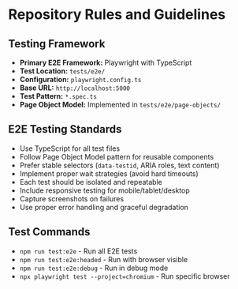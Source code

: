 # Repository Rules and Guidelines

## Testing Framework
- **Primary E2E Framework:** Playwright with TypeScript
- **Test Location:** `tests/e2e/`
- **Configuration:** `playwright.config.ts`
- **Base URL:** `http://localhost:5000`
- **Test Pattern:** `*.spec.ts`
- **Page Object Model:** Implemented in `tests/e2e/page-objects/`

## E2E Testing Standards
- Use TypeScript for all test files
- Follow Page Object Model pattern for reusable components
- Prefer stable selectors (`data-testid`, ARIA roles, text content)
- Implement proper wait strategies (avoid hard timeouts)
- Each test should be isolated and repeatable
- Include responsive testing for mobile/tablet/desktop
- Capture screenshots on failures
- Use proper error handling and graceful degradation

## Test Commands
- `npm run test:e2e` - Run all E2E tests
- `npm run test:e2e:headed` - Run with browser visible
- `npm run test:e2e:debug` - Run in debug mode
- `npx playwright test --project=chromium` - Run specific browser